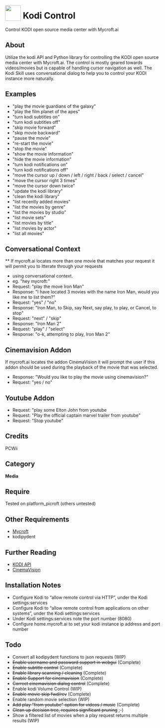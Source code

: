 # <img src='https://rawgithub.com/FortAwesome/Font-Awesome/master/advanced-options/raw-svg/solid/tv.svg' card_color='#40dbb0' width='50' height='50' style='vertical-align:bottom'/> Kodi Control
Control KODI open source media center with Mycroft.ai

## About 
Utilize the kodi API and Python library for controlling the KODI open source media center with Mycroft.ai. The control is mostly geared towards videos/movies but is capable of handling cursor navigation as well.
The Kodi Skill uses conversational dialog to help you to control your KODI instance more naturally. 

## Examples 
* "play the movie guardians of the galaxy"
* "play the film planet of the apes"
* "turn kodi subtitles on"
* "turn kodi subtitles off"
* "skip movie forward"
* "skip movie backward"
* "pause the movie"
* "re-start the movie"
* "stop the movie"
* "show the movie information"
* "hide the movie information"
* "turn kodi notifications on"
* "turn kodi notifications off"
* "move the cursor up / down / left / right / back / select / cancel"
* "move the cursor right 3 times"
* "move the cursor down twice"
* "update the kodi library"
* "clean the kodi library"
* "list recently added movies"
* "list the movies by genre"
* "list the movies by studio"
* "list movie sets"
* "list movies by title"
* "list movies by actor"
* "list all movies"
## Conversational Context
** If mycroft.ai locates more than one movie that matches your request it will permit you to itterate through your requests
* using conversational context.
* eg. "hey mycroft:"
* Request: "play the move Iron Man"
* Response: "I have located 3 movies with the name Iron Man, would you like me to list them?"
* Request: "yes" / "no"
* Response: "Iron Man, to Skip, say Next, say play, to play, or Cancel, to stop"
* Request: "next" / "skip"
* Response: "Iron Man 2"
* Request: "play" / "select"
* Response: "o-k, attempting to play, Iron Man 2"
## Cinemavision Addon
If mycroft.ai locates the addon CinemaVision it will prompt the user if this addon should be used during the 
playback of the movie that was selected.
* Response: "Would you like to play the movie using cinemavision?"
* Request: "yes / no"
## Youtube Addon
* Request: "play some Elton John from youtube
* Request: "Play the official captain marvel trailer from youtube"
* Request: "Stop youtube"
## Credits 
PCWii

## Category
**Media**

## Require 
Tested on platform_picroft (others untested) 
## Other Requirements
- [Mycroft](https://docs.mycroft.ai/installing.and.running/installation)
- kodipydent
## Further Reading
- [KODI API](https://kodi.wiki/index.php?title=JSON-RPC_API/v8)
- [CinemaVision](https://kodi.wiki/view/Add-on:CinemaVision)
## Installation Notes
- Configure Kodi to “allow remote control via HTTP”, under the Kodi settings:services
- Configure Kodi to “allow remote control from applications on other systems”, under the Kodi settings:services
- Under Kodi settings:services note the port number (8080)
- Configure home.mycroft.ai to set your kodi instance ip address and port number

## Todo
- Convert all kodipydent functions to json requests (WIP)
- ~~Enable username and password support in webgui~~ (Complete)
- ~~Enable subtitle control~~ (Complete)
- ~~Enable library scanning / cleaning~~ (Complete)
- ~~Enable Support for cinemavision~~ (Complete)
- ~~Correct cinemavision dialog control~~ (Complete)
- Enable kodi Volume Control (WIP)
- ~~Enable movie skip fwd/rev~~ (Complete)
- Enable random movie selection (WIP)
- ~~Add play "from youtube" option for videos / music~~ (Complete)
- ~~Clean up decision tree, requires significant pruning~~ ;-)
- Show a filtered list of movies when a play request returns multiple results (WIP)